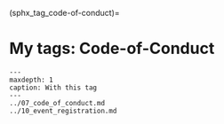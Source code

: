 (sphx_tag_code-of-conduct)=
# My tags: Code-of-Conduct

```{toctree}
---
maxdepth: 1
caption: With this tag
---
../07_code_of_conduct.md
../10_event_registration.md
```
